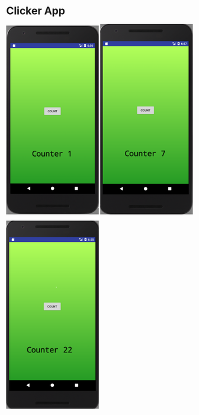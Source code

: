 <h1>Clicker App </h1>
<p align="center">
<img src="counter2.PNG" width="250" />
<img src="counter3.PNG" width="250" />
</p>
<p> 
<img src="counter1.PNG" width="250" />
</p>

